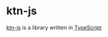 # ktn-js

[ktn-js](https://github.com/kittttttan/ktn-js) is a library written in [TypeScript](http://www.typescriptlang.org/)

